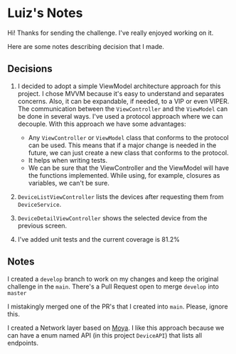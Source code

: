 # Luiz's Notes

Hi! Thanks for sending the challenge. I've really enjoyed working on it.

Here are some notes describing decision that I made.

## Decisions

1. I decided to adopt a simple ViewModel architecture approach for this project. I chose MVVM because it's easy to understand and separates concerns. Also, it can be expandable, if needed, to a VIP or even VIPER. The communication between the `ViewController` and the `ViewModel` can be done in several ways. I've used a protocol approach where we can decouple. With this approach we have some advantages:
    - Any `ViewController` or `ViewModel` class that conforms to the protocol can be used. This means that if a major change is needed in the future, we can just create a new class that conforms to the protocol. 
    - It helps when writing tests.
    - We can be sure that the ViewController and the ViewModel will have the functions implemented. While using, for example, closures as variables, we can't be sure.

2. `DeviceListViewController` lists the devices after requesting them from `DeviceService`.

3. `DeviceDetailViewController` shows the selected device from the previous screen.

4. I've added unit tests and the current coverage is 81.2%

## Notes

I created a `develop` branch to work on my changes and keep the original challenge in the `main`. There's a Pull Request open to merge `develop` into `master`

I mistakingly merged one of the PR's that I created into `main`. Please, ignore this.

I created a Network layer based on [Moya](https://github.com/Moya/Moya). I like this approach because we can have a enum named API (in this project `DeviceAPI`) that lists all endpoints. 

